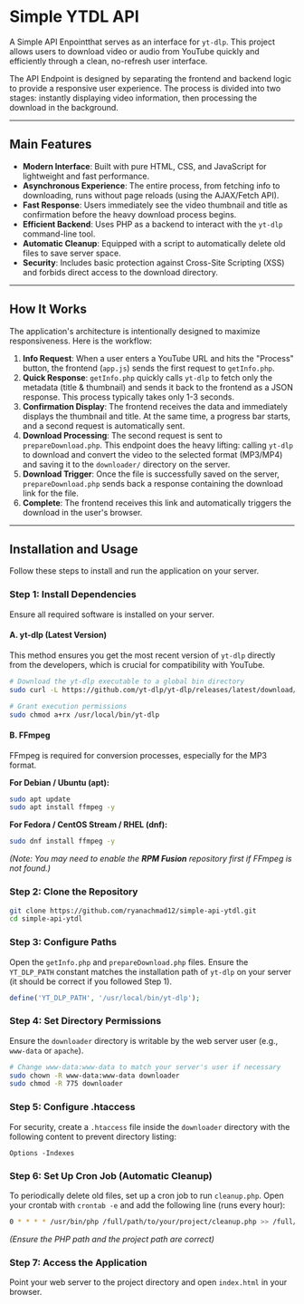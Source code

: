 # Simple YTDL API

A Simple API Enpointthat serves as an interface for `yt-dlp`. This project allows users to download video or audio from YouTube quickly and efficiently through a clean, no-refresh user interface.

The API Endpoint is designed by separating the frontend and backend logic to provide a responsive user experience. The process is divided into two stages: instantly displaying video information, then processing the download in the background.

-----

## Main Features

  - **Modern Interface**: Built with pure HTML, CSS, and JavaScript for lightweight and fast performance.
  - **Asynchronous Experience**: The entire process, from fetching info to downloading, runs without page reloads (using the AJAX/Fetch API).
  - **Fast Response**: Users immediately see the video thumbnail and title as confirmation before the heavy download process begins.
  - **Efficient Backend**: Uses PHP as a backend to interact with the `yt-dlp` command-line tool.
  - **Automatic Cleanup**: Equipped with a script to automatically delete old files to save server space.
  - **Security**: Includes basic protection against Cross-Site Scripting (XSS) and forbids direct access to the download directory.

-----

## How It Works

The application's architecture is intentionally designed to maximize responsiveness. Here is the workflow:

1.  **Info Request**: When a user enters a YouTube URL and hits the "Process" button, the frontend (`app.js`) sends the first request to `getInfo.php`.
2.  **Quick Response**: `getInfo.php` quickly calls `yt-dlp` to fetch only the metadata (title & thumbnail) and sends it back to the frontend as a JSON response. This process typically takes only 1-3 seconds.
3.  **Confirmation Display**: The frontend receives the data and immediately displays the thumbnail and title. At the same time, a progress bar starts, and a second request is automatically sent.
4.  **Download Processing**: The second request is sent to `prepareDownload.php`. This endpoint does the heavy lifting: calling `yt-dlp` to download and convert the video to the selected format (MP3/MP4) and saving it to the `downloader/` directory on the server.
5.  **Download Trigger**: Once the file is successfully saved on the server, `prepareDownload.php` sends back a response containing the download link for the file.
6.  **Complete**: The frontend receives this link and automatically triggers the download in the user's browser.

-----

## Installation and Usage

Follow these steps to install and run the application on your server.

### Step 1: Install Dependencies

Ensure all required software is installed on your server.

#### A. yt-dlp (Latest Version)

This method ensures you get the most recent version of `yt-dlp` directly from the developers, which is crucial for compatibility with YouTube.

```bash
# Download the yt-dlp executable to a global bin directory
sudo curl -L https://github.com/yt-dlp/yt-dlp/releases/latest/download/yt-dlp -o /usr/local/bin/yt-dlp

# Grant execution permissions
sudo chmod a+rx /usr/local/bin/yt-dlp
```

#### B. FFmpeg

FFmpeg is required for conversion processes, especially for the MP3 format.

**For Debian / Ubuntu (apt):**

```bash
sudo apt update
sudo apt install ffmpeg -y
```

**For Fedora / CentOS Stream / RHEL (dnf):**

```bash
sudo dnf install ffmpeg -y
```

*(Note: You may need to enable the **RPM Fusion** repository first if FFmpeg is not found.)*

### Step 2: Clone the Repository

```bash
git clone https://github.com/ryanachmad12/simple-api-ytdl.git
cd simple-api-ytdl
```

### Step 3: Configure Paths

Open the `getInfo.php` and `prepareDownload.php` files. Ensure the `YT_DLP_PATH` constant matches the installation path of `yt-dlp` on your server (it should be correct if you followed Step 1).

```php
define('YT_DLP_PATH', '/usr/local/bin/yt-dlp');
```

### Step 4: Set Directory Permissions

Ensure the `downloader` directory is writable by the web server user (e.g., `www-data` or `apache`).

```bash
# Change www-data:www-data to match your server's user if necessary
sudo chown -R www-data:www-data downloader
sudo chmod -R 775 downloader
```

### Step 5: Configure .htaccess

For security, create a `.htaccess` file inside the `downloader` directory with the following content to prevent directory listing:

```htaccess
Options -Indexes
```

### Step 6: Set Up Cron Job (Automatic Cleanup)

To periodically delete old files, set up a cron job to run `cleanup.php`. Open your crontab with `crontab -e` and add the following line (runs every hour):

```bash
0 * * * * /usr/bin/php /full/path/to/your/project/cleanup.php >> /full/path/to/your/project/cleanup.log 2>&1
```

*(Ensure the PHP path and the project path are correct)*

### Step 7: Access the Application

Point your web server to the project directory and open `index.html` in your browser.
